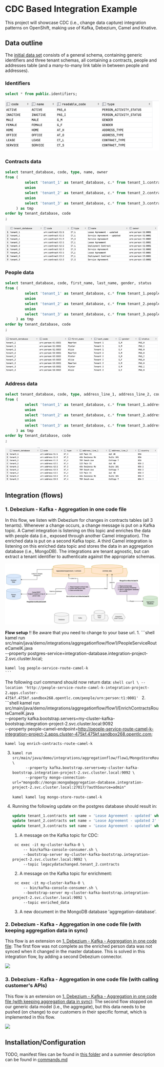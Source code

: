 # CDC Based Integration Example

This project will showcase CDC (i.e., change data capture) integration patterns on OpenShift, making use of Kafka, Debezium, Camel and Knative.

## Data outline
The [initial data set](openshift-manifest/populate_database.sql) consists of a general schema, containing generic identifiers and three tenant 
schemas, all containing a contracts, people and addresses table (and a many-to-many link table in between people and addresses).

### Identifiers
```sql
select * from public.identifiers;
```
![](images/identifiers_data.png '')

### Contracts data
```sql
select tenant_database, code, type, name, owner
from (
         select 'tenant_1' as tenant_database, c.* from tenant_1.contracts c
         union
         select 'tenant_2' as tenant_database, c.* from tenant_2.contracts c
         union
         select 'tenant_3' as tenant_database, c.* from tenant_3.contracts c
     ) as tmp
order by tenant_database, code
;
```
![](images/contracts_data.png '')

### People data
```sql
select tenant_database, code, first_name, last_name, gender, status
from (
         select 'tenant_1' as tenant_database, c.* from tenant_1.people c
         union
         select 'tenant_2' as tenant_database, c.* from tenant_2.people c
         union
         select 'tenant_3' as tenant_database, c.* from tenant_3.people c
     ) as tmp
order by tenant_database, code
;
```
![](images/people_data.png '')

### Address data
```sql
select tenant_database, code, type, address_line_1, address_line_2, country
from (
         select 'tenant_1' as tenant_database, c.* from tenant_1.addresses c
         union
         select 'tenant_2' as tenant_database, c.* from tenant_2.addresses c
         union
         select 'tenant_3' as tenant_database, c.* from tenant_3.addresses c
     ) as tmp
order by tenant_database, code
;
```
![](images/addresses_data.png '')

## Integration (flows)

### 1. Debezium - Kafka - Aggregation in one code file
In this flow, we listen with Debezium for changes in contracts tables (all 3 tenants). Whenever 
a change occurs, a change message is put on a Kafka topic. A Camel integration is listening on 
this topic and enriches the data with people data (i.e., exposed through another Camel integration).
The enriched data is put on a second Kafka topic. A third Camel integration is listening on this 
enriched data topic and stores the data in an aggregation database (i.e., MongoDB). The integrations are
tenant agnostic, but can extract a tenant identifier to authenticate against the appropriate schemas.

![](images/cdc_flow_1.jpg '')

**Flow setup**
!! Be aware that you need to change to your base url.
1. 
    ```shell
    kamel run src/main/java/demo/integrations/aggregationflow/flow1/PeopleServiceRouteCamelK.java \
            --property postgres-service=integration-database.integration-project-2.svc.cluster.local;
   
    kamel log people-service-route-camel-k
    ```
   The following curl command should now return data:
    ```shell
    curl \
    --location 'http://people-service-route-camel-k-integration-project-2.apps.cluster-475kf.475kf.sandbox268.opentlc.com/people/urn:person:t1:0001'
    ```
2.
    ```shell
    kamel run src/main/java/demo/integrations/aggregationflow/flow1/EnrichContractsRouteCamelK.java \
            --property kafka.bootstrap.servers=my-cluster-kafka-bootstrap.integration-project-2.svc.cluster.local:9092 \
            --property people-camel-endpoint=http://people-service-route-camel-k-integration-project-2.apps.cluster-475kf.475kf.sandbox268.opentlc.com;
    
    kamel log enrich-contracts-route-camel-k
3.
    ```shell
    kamel run src/main/java/demo/integrations/aggregationflow/flow1/MongoStoreRouteCamelK.java \
          --property kafka.bootstrap.servers=my-cluster-kafka-bootstrap.integration-project-2.svc.cluster.local:9092 \
          --property mongo-connection-url="mongodb://mongo:mongo@aggregation-database.integration-project-2.svc.cluster.local:27017/?authSource=admin"

    kamel kamel log mongo-store-route-camel-k
    ```
4. Running the following update on the postgres database should result in:
    ```sql
    update tenant_1.contracts set name = 'Lease Agreement - updated' where code = 'urn:contract:t1:1';
    update tenant_2.contracts set name = 'Lease Agreement - updated 2' where code = 'urn:contract:t2:1';
    update tenant_3.contracts set name = 'Lease Agreement - updated' where code = 'urn:contract:t3:1';
    ```
   1. A message on the Kafka topic for CDC:
   ```shell
    oc exec -it my-cluster-kafka-0 \
        -- bin/kafka-console-consumer.sh \
        --bootstrap-server my-cluster-kafka-bootstrap.integration-project-2.svc.cluster.local:9092 \
        --topic legacydatachanged.tenant_2.contracts
    ```
   2. A message on the Kafka topic for enrichment:
   ```shell
    oc exec -it my-cluster-kafka-0 \
        -- bin/kafka-console-consumer.sh \
        --bootstrap-server my-cluster-kafka-bootstrap.integration-project-2.svc.cluster.local:9092 \
        --topic enriched_data
    ```
   3. A new document in the MongoDB database 'aggregation-database'.


### 2. Debezium - Kafka - Aggregation in one code file (with keeping aggregation data in sync)
This flow is an extension on [1. Debezium - Kafka - Aggregation in one code file](#1-debezium---kafka---aggregation-in-one-code-file):
The first flow was not complete as the enriched person data was not synced when it changed in the master database. This is solved in this
integration flow, by adding a second Debezium connector.

![](images/cdc_flow_1b.jpg '')


### 3. Debezium - Kafka - Aggregation in one code file (with calling customer's APIs)
This flow is an extension on [1. Debezium - Kafka - Aggregation in one code file (with keeping aggregation data in sync)](#2-debezium---kafka---aggregation-in-one-code-file--with-keeping-aggregation-data-in-sync-):
The second flow stopped on our generic data model (i.e., the aggregate), but this data needs to be pushed (on change) to our customers in their specific format,
which is implemented in this flow.

![](images/cdc_flow_1c.jpg '')

## Installation/Configuration
TODO, manifest files can be found in [this folder](openshift-manifest) and a summier description
can be found in [commands.md](commands.md)
